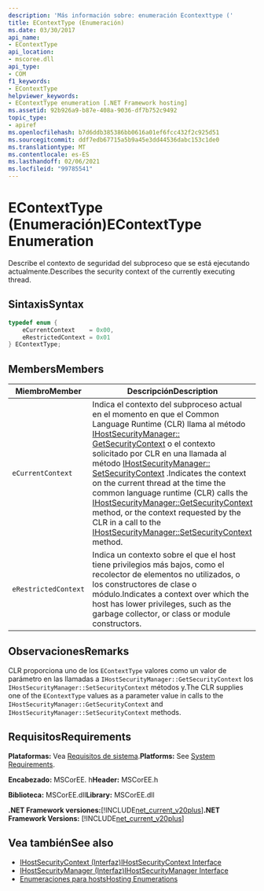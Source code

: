 ```yaml
---
description: 'Más información sobre: enumeración Econtexttype ('
title: EContextType (Enumeración)
ms.date: 03/30/2017
api_name:
- EContextType
api_location:
- mscoree.dll
api_type:
- COM
f1_keywords:
- EContextType
helpviewer_keywords:
- EContextType enumeration [.NET Framework hosting]
ms.assetid: 92b926a9-b87e-408a-9036-df7b752c9492
topic_type:
- apiref
ms.openlocfilehash: b7d6ddb385386bb0616a01ef6fcc432f2c925d51
ms.sourcegitcommit: ddf7edb67715a5b9a45e3dd44536dabc153c1de0
ms.translationtype: MT
ms.contentlocale: es-ES
ms.lasthandoff: 02/06/2021
ms.locfileid: "99785541"
---
```

# <a name="econtexttype-enumeration"></a><span data-ttu-id="13fb3-103">EContextType (Enumeración)</span><span class="sxs-lookup"><span data-stu-id="13fb3-103">EContextType Enumeration</span></span>

<span data-ttu-id="13fb3-104">Describe el contexto de seguridad del subproceso que se está ejecutando actualmente.</span><span class="sxs-lookup"><span data-stu-id="13fb3-104">Describes the security context of the currently executing thread.</span></span>  
  
## <a name="syntax"></a><span data-ttu-id="13fb3-105">Sintaxis</span><span class="sxs-lookup"><span data-stu-id="13fb3-105">Syntax</span></span>  
  
```cpp  
typedef enum {  
    eCurrentContext    = 0x00,  
    eRestrictedContext = 0x01  
} EContextType;  
```  
  
## <a name="members"></a><span data-ttu-id="13fb3-106">Members</span><span class="sxs-lookup"><span data-stu-id="13fb3-106">Members</span></span>  
  
|<span data-ttu-id="13fb3-107">Miembro</span><span class="sxs-lookup"><span data-stu-id="13fb3-107">Member</span></span>|<span data-ttu-id="13fb3-108">Descripción</span><span class="sxs-lookup"><span data-stu-id="13fb3-108">Description</span></span>|  
|------------|-----------------|  
|`eCurrentContext`|<span data-ttu-id="13fb3-109">Indica el contexto del subproceso actual en el momento en que el Common Language Runtime (CLR) llama al método [IHostSecurityManager:: GetSecurityContext](ihostsecuritymanager-getsecuritycontext-method.md) o el contexto solicitado por CLR en una llamada al método [IHostSecurityManager:: SetSecurityContext](ihostsecuritymanager-setsecuritycontext-method.md) .</span><span class="sxs-lookup"><span data-stu-id="13fb3-109">Indicates the context on the current thread at the time the common language runtime (CLR) calls the [IHostSecurityManager::GetSecurityContext](ihostsecuritymanager-getsecuritycontext-method.md) method, or the context requested by the CLR in a call to the [IHostSecurityManager::SetSecurityContext](ihostsecuritymanager-setsecuritycontext-method.md) method.</span></span>|  
|`eRestrictedContext`|<span data-ttu-id="13fb3-110">Indica un contexto sobre el que el host tiene privilegios más bajos, como el recolector de elementos no utilizados, o los constructores de clase o módulo.</span><span class="sxs-lookup"><span data-stu-id="13fb3-110">Indicates a context over which the host has lower privileges, such as the garbage collector, or class or module constructors.</span></span>|  
  
## <a name="remarks"></a><span data-ttu-id="13fb3-111">Observaciones</span><span class="sxs-lookup"><span data-stu-id="13fb3-111">Remarks</span></span>  

 <span data-ttu-id="13fb3-112">CLR proporciona uno de los `EContextType` valores como un valor de parámetro en las llamadas a `IHostSecurityManager::GetSecurityContext` los `IHostSecurityManager::SetSecurityContext` métodos y.</span><span class="sxs-lookup"><span data-stu-id="13fb3-112">The CLR supplies one of the `EContextType` values as a parameter value in calls to the `IHostSecurityManager::GetSecurityContext` and `IHostSecurityManager::SetSecurityContext` methods.</span></span>  
  
## <a name="requirements"></a><span data-ttu-id="13fb3-113">Requisitos</span><span class="sxs-lookup"><span data-stu-id="13fb3-113">Requirements</span></span>  

 <span data-ttu-id="13fb3-114">**Plataformas:** Vea [Requisitos de sistema](../../get-started/system-requirements.md).</span><span class="sxs-lookup"><span data-stu-id="13fb3-114">**Platforms:** See [System Requirements](../../get-started/system-requirements.md).</span></span>  
  
 <span data-ttu-id="13fb3-115">**Encabezado:** MSCorEE. h</span><span class="sxs-lookup"><span data-stu-id="13fb3-115">**Header:** MSCorEE.h</span></span>  
  
 <span data-ttu-id="13fb3-116">**Biblioteca:** MSCorEE.dll</span><span class="sxs-lookup"><span data-stu-id="13fb3-116">**Library:** MSCorEE.dll</span></span>  
  
 <span data-ttu-id="13fb3-117">**.NET Framework versiones:**[!INCLUDE[net_current_v20plus](../../../../includes/net-current-v20plus-md.md)]</span><span class="sxs-lookup"><span data-stu-id="13fb3-117">**.NET Framework Versions:** [!INCLUDE[net_current_v20plus](../../../../includes/net-current-v20plus-md.md)]</span></span>  
  
## <a name="see-also"></a><span data-ttu-id="13fb3-118">Vea también</span><span class="sxs-lookup"><span data-stu-id="13fb3-118">See also</span></span>

- [<span data-ttu-id="13fb3-119">IHostSecurityContext (Interfaz)</span><span class="sxs-lookup"><span data-stu-id="13fb3-119">IHostSecurityContext Interface</span></span>](ihostsecuritycontext-interface.md)
- [<span data-ttu-id="13fb3-120">IHostSecurityManager (Interfaz)</span><span class="sxs-lookup"><span data-stu-id="13fb3-120">IHostSecurityManager Interface</span></span>](ihostsecuritymanager-interface.md)
- [<span data-ttu-id="13fb3-121">Enumeraciones para hosts</span><span class="sxs-lookup"><span data-stu-id="13fb3-121">Hosting Enumerations</span></span>](hosting-enumerations.md)
